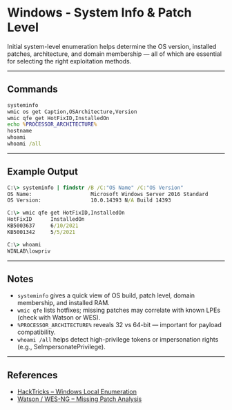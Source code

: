 # Windows - System Info & Patch Level

Initial system-level enumeration helps determine the OS version, installed patches, architecture, and domain membership — all of which are essential for selecting the right exploitation methods.

---

## Commands

```cmd
systeminfo
wmic os get Caption,OSArchitecture,Version
wmic qfe get HotFixID,InstalledOn
echo %PROCESSOR_ARCHITECTURE%
hostname
whoami
whoami /all
```

---

## Example Output

```cmd
C:\> systeminfo | findstr /B /C:"OS Name" /C:"OS Version"
OS Name:                   Microsoft Windows Server 2016 Standard
OS Version:                10.0.14393 N/A Build 14393

C:\> wmic qfe get HotFixID,InstalledOn
HotFixID      InstalledOn
KB5003637     6/10/2021
KB5001342     5/5/2021

C:\> whoami
WINLAB\lowpriv
```

---

## Notes

- `systeminfo` gives a quick view of OS build, patch level, domain membership, and installed RAM.
- `wmic qfe` lists hotfixes; missing patches may correlate with known LPEs (check with Watson or WES).
- `%PROCESSOR_ARCHITECTURE%` reveals 32 vs 64-bit — important for payload compatibility.
- `whoami /all` helps detect high-privilege tokens or impersonation rights (e.g., SeImpersonatePrivilege).

---

## References

- [HackTricks – Windows Local Enumeration](https://book.hacktricks.xyz/windows-hardening/windows-local-privilege-escalation)  
- [Watson / WES-NG – Missing Patch Analysis](https://github.com/rasta-mouse/Watson)
